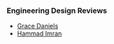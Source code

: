 ### Engineering Design Reviews
- [Grace Daniels](Engineering%20Design%20Review%20Grace%20Daniels.pdf)
- [Hammad Imran](Engineering%20Design%20Review.pdf)
